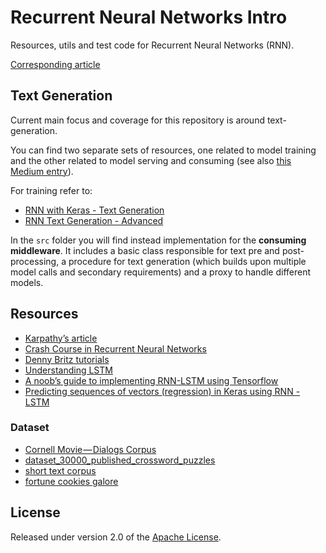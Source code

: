 # Recurrent Neural Networks Intro
Resources, utils and test code for Recurrent Neural Networks (RNN).

[Corresponding article](https://towardsdatascience.com/personality-for-your-chatbot-with-recurrent-neural-networks-2038f7f34636)

## Text Generation
Current main focus and coverage for this repository is around text-generation.

You can find two separate sets of resources, one related to model training and the other related to model serving and consuming (see also [this Medium entry](https://towardsdatascience.com/practical-text-generation-with-tensorflow-serving-3fa5c792605e)).

For training refer to:
* [RNN with Keras - Text Generation](RNN%20with%20Keras%20-%20Text%20Generation.ipynb)
* [RNN Text Generation - Advanced](RNN%20Text%20Generation%20-%20Advanced.ipynb)

In the `src` folder you will find instead implementation for the **consuming middleware**. It includes a basic class responsible for text pre and post-processing, a procedure for text generation (which builds upon multiple model calls and secondary requirements) and a proxy to handle different models.


## Resources
* [Karpathy’s article](http://karpathy.github.io/2015/05/21/rnn-effectiveness/)  
* [Crash Course in Recurrent Neural Networks](http://machinelearningmastery.com/crash-course-recurrent-neural-networks-deep-learning/)  
* [Denny Britz tutorials](http://www.wildml.com/2015/09/recurrent-neural-networks-tutorial-part-1-introduction-to-rnns/)  
* [Understanding LSTM](http://colah.github.io/posts/2015-08-Understanding-LSTMs/)  
* [A noob’s guide to implementing RNN-LSTM using Tensorflow](http://monik.in/a-noobs-guide-to-implementing-rnn-lstm-using-tensorflow/)  
* [Predicting sequences of vectors (regression) in Keras using RNN - LSTM](http://danielhnyk.cz/predicting-sequences-vectors-keras-using-rnn-lstm/)

### Dataset
* [Cornell Movie — Dialogs Corpus](http://www.cs.cornell.edu/~cristian/Cornell_Movie-Dialogs_Corpus.html)
* [dataset_30000_published_crossword_puzzles](https://www.reddit.com/r/datasets/comments/46jol1/dataset_30000_published_crossword_puzzles/)
* [short text corpus](https://github.com/svenvdbeukel/Short-text-corpus-with-focus-on-humor-detection)
* [fortune cookies galore](https://github.com/ianli/fortune-cookies-galore)

## License

Released under version 2.0 of the [Apache License].

[Apache license]: http://www.apache.org/licenses/LICENSE-2.0

